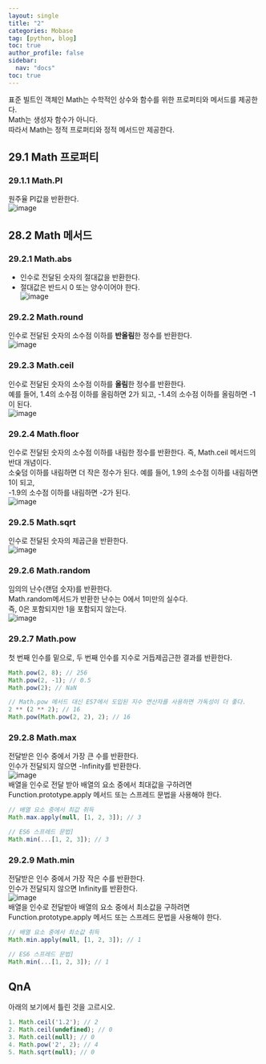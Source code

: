 ```yaml
---
layout: single
title: "2"
categories: Mobase
tag: [python, blog]
toc: true
author_profile: false
sidebar:
  nav: "docs"
toc: true
---
```


표준 빌트인 객체인 Math는 수학적인 상수와 함수를 위한 프로퍼티와 메서드를 제공한다.<br>
Math는 생성자 함수가 아니다.<br>
따라서 Math는 정적 프로퍼티와 정적 메서드만 제공한다.

## 29.1 Math 프로퍼티

### 29.1.1 Math.PI

원주율 PI값을 반환한다.<br>
![image](https://github.com/jiyoon-lee/jiyoon-lee.github.io/assets/59562141/a684d010-7f00-4421-b843-d99c222c898a)

## 28.2 Math 메서드

### 29.2.1 Math.abs

- 인수로 전달된 숫자의 절대값을 반환한다.
- 절대값은 반드시 0 또는 양수이어야 한다.<br>
  ![image](https://github.com/jiyoon-lee/jiyoon-lee.github.io/assets/59562141/fc09cd8e-ad5b-475b-9e02-3847baf8ab7c)

### 29.2.2 Math.round

인수로 전달된 숫자의 소수점 이하를 **반올림**한 정수를 반환한다.<br>
![image](https://github.com/jiyoon-lee/jiyoon-lee.github.io/assets/59562141/4125fe3b-0f8a-48dd-a652-ecf405c87d3e)

### 29.2.3 Math.ceil

인수로 전달된 숫자의 소수점 이하를 **올림**한 정수를 반환한다.<br>
예를 들어, 1.4의 소수점 이하를 올림하면 2가 되고, -1.4의 소수점 이하를 올림하면 -1이 된다.<br>
![image](https://github.com/jiyoon-lee/jiyoon-lee.github.io/assets/59562141/2124d8fd-2c62-4688-ac9d-8d87e314ccb5)

### 29.2.4 Math.floor

인수로 전달된 숫자의 소수점 이하를 내림한 정수를 반환한다. 즉, Math.ceil 메서드의 반대 개념이다.<br>
소숮덤 이하를 내림하면 더 작은 정수가 된다. 예를 들어, 1.9의 소수점 이하를 내림하면 1이 되고,<br>
-1.9의 소수점 이하를 내림하면 -2가 된다.<br>
![image](https://github.com/jiyoon-lee/jiyoon-lee.github.io/assets/59562141/6e900f0e-7cbf-4045-9ba5-3c03de5b11cf)

### 29.2.5 Math.sqrt

인수로 전달된 숫자의 제곱근을 반환한다.<br>
![image](https://github.com/jiyoon-lee/jiyoon-lee.github.io/assets/59562141/3df80b03-64ba-4ed0-aa8c-2a371098d031)

### 29.2.6 Math.random

임의의 난수(랜덤 숫자)를 반환한다.<br>
Math.random메서드가 반환한 난수는 0에서 1미만의 실수다.<br>
즉, 0은 포함되지만 1을 포함되지 않는다.<br>
![image](https://github.com/jiyoon-lee/jiyoon-lee.github.io/assets/59562141/1452e781-e94b-47dd-9e05-5da4e12f2c1f)

### 29.2.7 Math.pow

첫 번째 인수를 밑으로, 두 번째 인수를 지수로 거듭제곱근한 결과를 반환한다.

```javascript
Math.pow(2, 8); // 256
Math.pow(2, -1); // 0.5
Math.pow(2); // NaN

// Math.pow 메서드 대신 ES7에서 도입된 지수 연산자를 사용하면 가독성이 더 좋다.
2 ** (2 ** 2); // 16
Math.pow(Math.pow(2, 2), 2); // 16
```

### 29.2.8 Math.max

전달받은 인수 중에서 가장 큰 수를 반환한다.<br>
인수가 전달되지 않으면 -Infinity를 반환한다.<br>
![image](https://github.com/jiyoon-lee/jiyoon-lee.github.io/assets/59562141/ba70e70e-2e14-4a88-b58a-322b15ad848f)<br>
배열을 인수로 전달 받아 배열의 요소 중에서 최대값을 구하려면 Function.prototype.apply 메서드 또는 스프레드 문법을 사용해야 한다.

```javascript
// 배열 요소 중에서 최값 취득
Math.max.apply(null, [1, 2, 3]); // 3

// ES6 스프레드 문법]
Math.min(...[1, 2, 3]); // 3
```

### 29.2.9 Math.min

전달받은 인수 중에서 가장 작은 수를 반환한다.<br>
인수가 전달되지 않으면 Infinity를 반환한다.<br>
![image](https://github.com/jiyoon-lee/jiyoon-lee.github.io/assets/59562141/2c37f81d-2b42-4e7b-b08c-8e0d921a9e88)<br>
배열을 인수로 전달받아 배열의 요소 중에서 최소값을 구하려면 Function.prototype.apply 메서드 또는 스프레드 문법을 사용해야 한다.

```javascript
// 배열 요소 중에서 최소값 취득
Math.min.apply(null, [1, 2, 3]); // 1

// ES6 스프레드 문법]
Math.min(...[1, 2, 3]); // 1
```

## QnA

아래의 보기에서 틀린 것을 고르시오.

```javascript
1. Math.ceil('1.2'); // 2
2. Math.ceil(undefined); // 0
3. Math.ceil(null); // 0
4. Math.pow('2', 2); // 4
5. Math.sqrt(null); // 0
```
